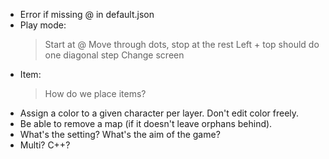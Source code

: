 - Error if missing @ in default.json
- Play mode:
    > Start at @
    > Move through dots, stop at the rest
    > Left + top should do one diagonal step
    > Change screen
- Item:
    > How do we place items?
- Assign a color to a given character per layer.
  Don't edit color freely.
- Be able to remove a map (if it doesn't leave orphans behind).
- What's the setting? What's the aim of the game?
- Multi? C++?
